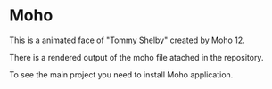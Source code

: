 # Moho
This is a animated face of "Tommy Shelby" created by Moho 12. 

There is a rendered output of the moho file atached in the repository.

To see the main project you need to install Moho application.
